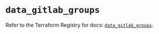 # `data_gitlab_groups`

Refer to the Terraform Registry for docs: [`data_gitlab_groups`](https://registry.terraform.io/providers/gitlabhq/gitlab/18.2.0/docs/data-sources/groups).
